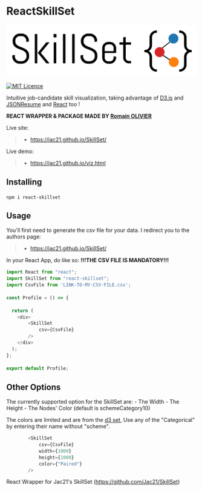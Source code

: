 # ReactSkillSet

![Logo](https://raw.githubusercontent.com/Jac21/SkillSet/master/assets/img/SkillSet.PNG)

[![MIT Licence](https://badges.frapsoft.com/os/mit/mit.svg?v=103)](https://opensource.org/licenses/mit-license.php)

Intuitive job-candidate skill visualization, taking advantage of [D3.js](http://d3js.org/) and [JSONResume](https://jsonresume.org/) and [React](https://reactjs.org/) too !

**REACT WRAPPER & PACKAGE MADE BY [Romain OLIVIER](https://github.com/romain325)**

Live site:
>- https://jac21.github.io/SkillSet/

Live demo:  
>- https://jac21.github.io/viz.html


## Installing

`npm i react-skillset`

## Usage

You'll first need to generate the csv file for your data.
I redirect you to the authors page:  
>- https://jac21.github.io/SkillSet/

In your React App, do like so:
**!!!THE CSV FILE IS MANDATORY!!!**

```js
import React from "react";
import SkillSet from "react-skillset";
import CsvFile from 'LINK-TO-MY-CSV-FILE.csv';

const Profile = () => {

  return (
    <div>
        <SkillSet  
            csv={CsvFile}  
        />
    </div>
  );
};

export default Profile;
```

## Other Options  

The currently supported option for the SkillSet are:
    - The Width
    - The Height
    - The Nodes' Color (default is schemeCategory10)

The colors are limited and are from the [d3 set](https://github.com/d3/d3-scale-chromatic#categorical), Use any of the "Categorical" by entering their name without "scheme".

```js
        <SkillSet  
            csv={CsvFile}
            width={1000}
            height={1000}
            color={"Paired"}  
        />
```

React Wrapper for Jac21's SkillSet (https://github.com/Jac21/SkillSet)
